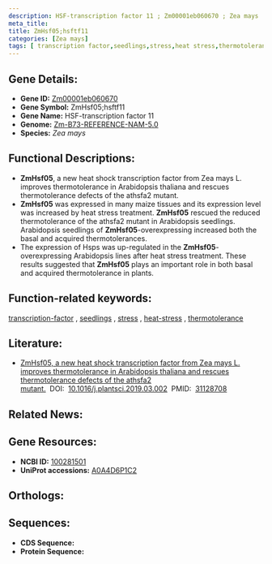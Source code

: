 ```yaml
---
description: HSF-transcription factor 11 ; Zm00001eb060670 ; Zea mays
meta_title:
title: ZmHsf05;hsftf11
categories: [Zea mays]
tags: [ transcription factor,seedlings,stress,heat stress,thermotolerance ]
---
```


## Gene Details:
- **Gene ID:**	[Zm00001eb060670](https://www.maizegdb.org/gene_center/gene/Zm00001eb060670)
- **Gene Symbol:** ZmHsf05;hsftf11
- **Gene Name:** HSF-transcription factor 11
- **Genome:** [Zm-B73-REFERENCE-NAM-5.0](https://www.maizegdb.org/genome/assembly/Zm-B73-REFERENCE-NAM-5.0)
- **Species:** *Zea mays*

## Functional Descriptions:
   - **ZmHsf05**, a new heat shock transcription factor from Zea mays L. improves thermotolerance in Arabidopsis thaliana and rescues thermotolerance defects of the athsfa2 mutant.
   - **ZmHsf05** was expressed in many maize tissues and its expression level was increased by heat stress treatment. **ZmHsf05** rescued the reduced thermotolerance of the athsfa2 mutant in Arabidopsis seedlings. Arabidopsis seedlings of **ZmHsf05**-overexpressing increased both the basal and acquired thermotolerances.
   - The expression of Hsps was up-regulated in the **ZmHsf05**-overexpressing Arabidopsis lines after heat stress treatment. These results suggested that **ZmHsf05** plays an important role in both basal and acquired thermotolerance in plants.

## Function-related keywords:
[transcription-factor](/tags/transcription-factor/)&nbsp;,&nbsp;[seedlings](/tags/seedlings/)&nbsp;,&nbsp;[stress](/tags/stress/)&nbsp;,&nbsp;[heat-stress](/tags/heat-stress/)&nbsp;,&nbsp;[thermotolerance](/tags/thermotolerance/)

## Literature:
   - [ZmHsf05, a new heat shock transcription factor from Zea mays L. improves thermotolerance in Arabidopsis thaliana and rescues thermotolerance defects of the athsfa2 mutant.]( https://www.sciencedirect.com/science/article/abs/pii/S0168945218315218?via%3Dihub)&nbsp;&nbsp;DOI:&nbsp;&nbsp;[10.1016/j.plantsci.2019.03.002](https://www.sciencedirect.com/science/article/abs/pii/S0168945218315218?via%3Dihub)&nbsp;&nbsp;PMID:&nbsp;&nbsp;[31128708](https://pubmed.ncbi.nlm.nih.gov/31128708/)

## Related News:

## Gene Resources:
- **NCBI ID:**  [100281501](https://www.ncbi.nlm.nih.gov/gene/?term=100281501)
- **UniProt accessions:** [A0A4D6P1C2](https://www.uniprot.org/uniprotkb/A0A4D6P1C2/entry)

## Orthologs:

## Sequences:
- **CDS Sequence:**
- **Protein Sequence:**
